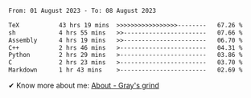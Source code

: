 <!--START_SECTION:waka-->

```txt
From: 01 August 2023 - To: 08 August 2023

TeX           43 hrs 19 mins  >>>>>>>>>>>>>>>>>--------   67.26 %
sh            4 hrs 55 mins   >>-----------------------   07.66 %
Assembly      4 hrs 19 mins   >>-----------------------   06.70 %
C++           2 hrs 46 mins   >------------------------   04.31 %
Python        2 hrs 29 mins   >------------------------   03.86 %
C             2 hrs 23 mins   >------------------------   03.70 %
Markdown      1 hr 43 mins    >------------------------   02.69 %
```

<!--END_SECTION:waka-->

<!-- [![grayxu's github stats](https://github-readme-stats.vercel.app/api?username=grayxu&count_private=true&show_icons=true)](https://github.com/grayxu) -->

✔ Know more about me: [About - Gray's grind](https://www.grayxu.cn/)
